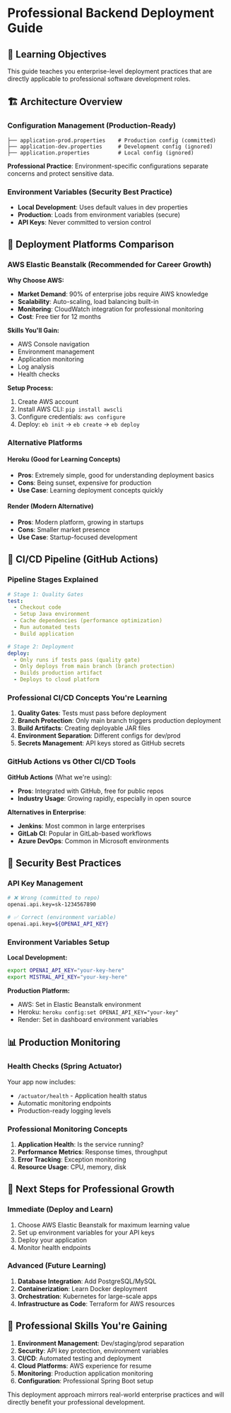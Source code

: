 # Professional Backend Deployment Guide

## 🎯 Learning Objectives
This guide teaches you enterprise-level deployment practices that are directly applicable to professional software development roles.

## 🏗️ Architecture Overview

### Configuration Management (Production-Ready)
```
├── application-prod.properties    # Production config (committed)
├── application-dev.properties     # Development config (ignored)
├── application.properties         # Local config (ignored)
```

**Professional Practice**: Environment-specific configurations separate concerns and protect sensitive data.

### Environment Variables (Security Best Practice)
- **Local Development**: Uses default values in dev properties
- **Production**: Loads from environment variables (secure)
- **API Keys**: Never committed to version control

## 🚀 Deployment Platforms Comparison

### AWS Elastic Beanstalk (Recommended for Career Growth)
**Why Choose AWS:**
- **Market Demand**: 90% of enterprise jobs require AWS knowledge
- **Scalability**: Auto-scaling, load balancing built-in
- **Monitoring**: CloudWatch integration for professional monitoring
- **Cost**: Free tier for 12 months

**Skills You'll Gain:**
- AWS Console navigation
- Environment management
- Application monitoring
- Log analysis
- Health checks

**Setup Process:**
1. Create AWS account
2. Install AWS CLI: `pip install awscli`
3. Configure credentials: `aws configure`
4. Deploy: `eb init` → `eb create` → `eb deploy`

### Alternative Platforms

#### Heroku (Good for Learning Concepts)
- **Pros**: Extremely simple, good for understanding deployment basics
- **Cons**: Being sunset, expensive for production
- **Use Case**: Learning deployment concepts quickly

#### Render (Modern Alternative)
- **Pros**: Modern platform, growing in startups
- **Cons**: Smaller market presence
- **Use Case**: Startup-focused development

## 🔄 CI/CD Pipeline (GitHub Actions)

### Pipeline Stages Explained

```yaml
# Stage 1: Quality Gates
test:
  - Checkout code
  - Setup Java environment
  - Cache dependencies (performance optimization)
  - Run automated tests
  - Build application

# Stage 2: Deployment
deploy:
  - Only runs if tests pass (quality gate)
  - Only deploys from main branch (branch protection)
  - Builds production artifact
  - Deploys to cloud platform
```

### Professional CI/CD Concepts You're Learning

1. **Quality Gates**: Tests must pass before deployment
2. **Branch Protection**: Only main branch triggers production deployment
3. **Build Artifacts**: Creating deployable JAR files
4. **Environment Separation**: Different configs for dev/prod
5. **Secrets Management**: API keys stored as GitHub secrets

### GitHub Actions vs Other CI/CD Tools

**GitHub Actions** (What we're using):
- **Pros**: Integrated with GitHub, free for public repos
- **Industry Usage**: Growing rapidly, especially in open source

**Alternatives in Enterprise**:
- **Jenkins**: Most common in large enterprises
- **GitLab CI**: Popular in GitLab-based workflows
- **Azure DevOps**: Common in Microsoft environments

## 🔐 Security Best Practices

### API Key Management
```bash
# ❌ Wrong (committed to repo)
openai.api.key=sk-1234567890

# ✅ Correct (environment variable)
openai.api.key=${OPENAI_API_KEY}
```

### Environment Variables Setup
**Local Development:**
```bash
export OPENAI_API_KEY="your-key-here"
export MISTRAL_API_KEY="your-key-here"
```

**Production Platform:**
- AWS: Set in Elastic Beanstalk environment
- Heroku: `heroku config:set OPENAI_API_KEY="your-key"`
- Render: Set in dashboard environment variables

## 📊 Production Monitoring

### Health Checks (Spring Actuator)
Your app now includes:
- `/actuator/health` - Application health status
- Automatic monitoring endpoints
- Production-ready logging levels

### Professional Monitoring Concepts
1. **Application Health**: Is the service running?
2. **Performance Metrics**: Response times, throughput
3. **Error Tracking**: Exception monitoring
4. **Resource Usage**: CPU, memory, disk

## 🎯 Next Steps for Professional Growth

### Immediate (Deploy and Learn)
1. Choose AWS Elastic Beanstalk for maximum learning value
2. Set up environment variables for your API keys
3. Deploy your application
4. Monitor health endpoints

### Advanced (Future Learning)
1. **Database Integration**: Add PostgreSQL/MySQL
2. **Containerization**: Learn Docker deployment
3. **Orchestration**: Kubernetes for large-scale apps
4. **Infrastructure as Code**: Terraform for AWS resources

## 💼 Professional Skills You're Gaining

1. **Environment Management**: Dev/staging/prod separation
2. **Security**: API key protection, environment variables
3. **CI/CD**: Automated testing and deployment
4. **Cloud Platforms**: AWS experience for resume
5. **Monitoring**: Production application monitoring
6. **Configuration**: Professional Spring Boot setup

This deployment approach mirrors real-world enterprise practices and will directly benefit your professional development.